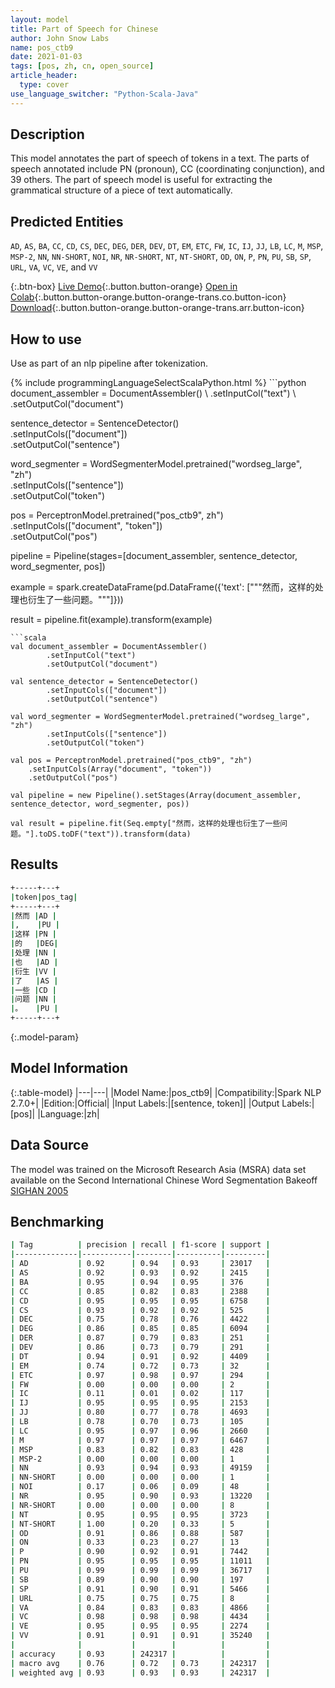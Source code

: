 ```yaml
---
layout: model
title: Part of Speech for Chinese
author: John Snow Labs
name: pos_ctb9
date: 2021-01-03
tags: [pos, zh, cn, open_source]
article_header:
  type: cover
use_language_switcher: "Python-Scala-Java"
---
```


## Description

This model annotates the part of speech of tokens in a text. The parts of speech annotated include  PN (pronoun), CC (coordinating conjunction), and 39 others. The part of speech model is useful for extracting the grammatical structure of a piece of text automatically.

## Predicted Entities

`AD`, `AS`, `BA`, `CC`, `CD`, `CS`, `DEC`, `DEG`, `DER`, `DEV`, `DT`, `EM`, `ETC`, `FW`, `IC`, `IJ`, `JJ`, `LB`, `LC`, `M`, `MSP`, `MSP-2`, `NN`, `NN-SHORT`, `NOI`, `NR`, `NR-SHORT`, `NT`, `NT-SHORT`, `OD`, `ON`, `P`, `PN`, `PU`, `SB`, `SP`, `URL`, `VA`, `VC`, `VE`, and `VV`

{:.btn-box}
[Live Demo](https://demo.johnsnowlabs.com/public/GRAMMAR_EN/){:.button.button-orange}
[Open in Colab](https://colab.research.google.com/github/JohnSnowLabs/spark-nlp-workshop/blob/master/tutorials/streamlit_notebooks/GRAMMAR_EN.ipynb){:.button.button-orange.button-orange-trans.co.button-icon}
[Download](https://s3.amazonaws.com/auxdata.johnsnowlabs.com/public/models/pos_ctb9_zh_2.7.0_2.4_1609696404134.zip){:.button.button-orange.button-orange-trans.arr.button-icon}

## How to use

Use as part of an nlp pipeline after tokenization.

<div class="tabs-box" markdown="1">
{% include programmingLanguageSelectScalaPython.html %}
```python
document_assembler = DocumentAssembler() \
    .setInputCol("text") \
    .setOutputCol("document")

sentence_detector = SentenceDetector()\
    .setInputCols(["document"])\
    .setOutputCol("sentence")

word_segmenter = WordSegmenterModel.pretrained("wordseg_large", "zh")\
        .setInputCols(["sentence"])\
        .setOutputCol("token")

pos = PerceptronModel.pretrained("pos_ctb9", zh") \
    .setInputCols(["document", "token"]) \
    .setOutputCol("pos")

pipeline = Pipeline(stages=[document_assembler, sentence_detector, word_segmenter, pos])

example = spark.createDataFrame(pd.DataFrame({'text': ["""然而，这样的处理也衍生了一些问题。"""]}))

result = pipeline.fit(example).transform(example)

```
```scala
val document_assembler = DocumentAssembler()
        .setInputCol("text")
        .setOutputCol("document")

val sentence_detector = SentenceDetector()
        .setInputCols(["document"])
        .setOutputCol("sentence")

val word_segmenter = WordSegmenterModel.pretrained("wordseg_large", "zh")
        .setInputCols(["sentence"])
        .setOutputCol("token")
        
val pos = PerceptronModel.pretrained("pos_ctb9", "zh")
    .setInputCols(Array("document", "token"))
    .setOutputCol("pos")

val pipeline = new Pipeline().setStages(Array(document_assembler, sentence_detector, word_segmenter, pos))

val result = pipeline.fit(Seq.empty["然而，这样的处理也衍生了一些问题。"].toDS.toDF("text")).transform(data)
```
</div>

## Results

```bash
+-----+---+
|token|pos_tag|
+-----+---+
|然而 |AD |
|,    |PU |
|这样 |PN |
|的   |DEG|
|处理 |NN |
|也   |AD |
|衍生 |VV |
|了   |AS |
|一些 |CD |
|问题 |NN |
|。   |PU |
+-----+---+
```

{:.model-param}
## Model Information

{:.table-model}
|---|---|
|Model Name:|pos_ctb9|
|Compatibility:|Spark NLP 2.7.0+|
|Edition:|Official|
|Input Labels:|[sentence, token]|
|Output Labels:|[pos]|
|Language:|zh|

## Data Source

The model was trained on the Microsoft Research Asia (MSRA) data set available on the Second International Chinese Word Segmentation Bakeoff [SIGHAN 2005](http://sighan.cs.uchicago.edu/bakeoff2005/)

## Benchmarking

```bash
| Tag          | precision | recall | f1-score | support |
|--------------|-----------|--------|----------|---------|
| AD           | 0.92      | 0.94   | 0.93     | 23017   |
| AS           | 0.92      | 0.93   | 0.92     | 2415    |
| BA           | 0.95      | 0.94   | 0.95     | 376     |
| CC           | 0.85      | 0.82   | 0.83     | 2388    |
| CD           | 0.95      | 0.95   | 0.95     | 6758    |
| CS           | 0.93      | 0.92   | 0.92     | 525     |
| DEC          | 0.75      | 0.78   | 0.76     | 4422    |
| DEG          | 0.86      | 0.85   | 0.85     | 6094    |
| DER          | 0.87      | 0.79   | 0.83     | 251     |
| DEV          | 0.86      | 0.73   | 0.79     | 291     |
| DT           | 0.94      | 0.91   | 0.92     | 4409    |
| EM           | 0.74      | 0.72   | 0.73     | 32      |
| ETC          | 0.97      | 0.98   | 0.97     | 294     |
| FW           | 0.00      | 0.00   | 0.00     | 2       |
| IC           | 0.11      | 0.01   | 0.02     | 117     |
| IJ           | 0.95      | 0.95   | 0.95     | 2153    |
| JJ           | 0.80      | 0.77   | 0.78     | 4693    |
| LB           | 0.78      | 0.70   | 0.73     | 105     |
| LC           | 0.95      | 0.97   | 0.96     | 2660    |
| M            | 0.97      | 0.97   | 0.97     | 6467    |
| MSP          | 0.83      | 0.82   | 0.83     | 428     |
| MSP-2        | 0.00      | 0.00   | 0.00     | 1       |
| NN           | 0.93      | 0.94   | 0.93     | 49159   |
| NN-SHORT     | 0.00      | 0.00   | 0.00     | 1       |
| NOI          | 0.17      | 0.06   | 0.09     | 48      |
| NR           | 0.95      | 0.90   | 0.93     | 13220   |
| NR-SHORT     | 0.00      | 0.00   | 0.00     | 8       |
| NT           | 0.95      | 0.95   | 0.95     | 3723    |
| NT-SHORT     | 1.00      | 0.20   | 0.33     | 5       |
| OD           | 0.91      | 0.86   | 0.88     | 587     |
| ON           | 0.33      | 0.23   | 0.27     | 13      |
| P            | 0.90      | 0.92   | 0.91     | 7442    |
| PN           | 0.95      | 0.95   | 0.95     | 11011   |
| PU           | 0.99      | 0.99   | 0.99     | 36717   |
| SB           | 0.89      | 0.90   | 0.90     | 197     |
| SP           | 0.91      | 0.90   | 0.91     | 5466    |
| URL          | 0.75      | 0.75   | 0.75     | 8       |
| VA           | 0.84      | 0.83   | 0.83     | 4866    |
| VC           | 0.98      | 0.98   | 0.98     | 4434    |
| VE           | 0.95      | 0.95   | 0.95     | 2274    |
| VV           | 0.91      | 0.91   | 0.91     | 35240   |
|              |           |        |          |         |
| accuracy     | 0.93      | 242317 |          |         |
| macro avg    | 0.76      | 0.72   | 0.73     | 242317  |
| weighted avg | 0.93      | 0.93   | 0.93     | 242317  |
```
